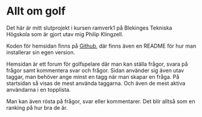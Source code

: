 Allt om golf
=========================
Det här är mitt slutprojekt i kursen ramverk1 på Blekinges Tekniska Högskola som är gjort utav mig Philip Klingzell.

Koden för hemsidan finns på [Github](https://github.com/klingzell92/Allt-Om-Golf), där finns även en README för hur man installerar sin egen version.

Hemsidan är ett forum för golfspelare där man kan ställa frågor, svara på frågor samt kommentera svar och frågor.
Sidan använder sig även utav taggar, man behöver ange minst en tagg när man skapar en fråga.
På startsidan så visas de mest använda taggarna. Och även de mest aktiva användarna i en topplista.

Man kan även rösta på frågor, svar eller kommentarer. Det blir alltså som en ranking på hur bra de är.
